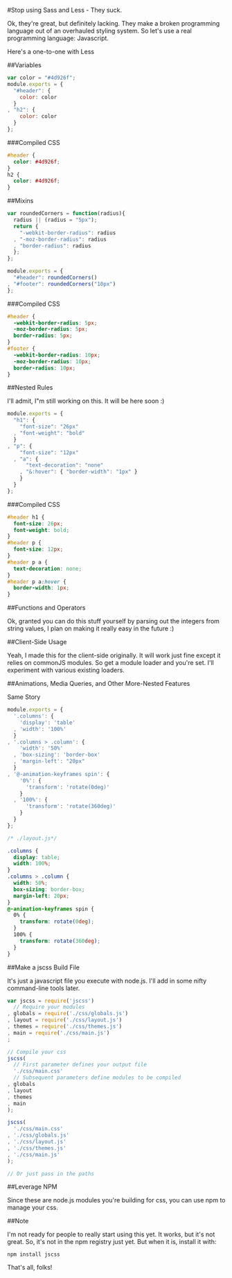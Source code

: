 #Stop using Sass and Less - They suck.

Ok, they're great, but definitely lacking. They make a broken programming language out of an overhauled styling system. So let's use a real programming language: Javascript.

Here's a one-to-one with Less

##Variables

```javascript
var color = "#4d926f";
module.exports = {
  "#header": {
    color: color
  }
, "h2": {
    color: color
  }
};
```

###Compiled CSS

```css
#header {
  color: #4d926f;
}
h2 {
  color: #4d926f;
}
```

##Mixins

```javascript
var roundedCorners = function(radius){
  radius || (radius = "5px");
  return {
    "-webkit-border-radius": radius
  , "-moz-border-radius": radius
  , "border-radius": radius
  };
};

module.exports = {
  "#header": roundedCorners()
, "#footer": roundedCorners("10px")
};
```

###Compiled CSS

```css
#header {
  -webkit-border-radius: 5px;
  -moz-border-radius: 5px;
  border-radius: 5px;
}
#footer {
  -webkit-border-radius: 10px;
  -moz-border-radius: 10px;
  border-radius: 10px;
}
```

##Nested Rules

I'll admit, I"m still working on this. It will be here soon :)

```javascript
module.exports = {
  "h1": {
    "font-size": "26px"
  , "font-weight": "bold"
  }
, "p": {
    "font-size": "12px"
  , "a": {
      "text-decoration": "none"
    , "&:hover": { "border-width": "1px" }
    }
  }
};
```

###Compiled CSS

```css
#header h1 {
  font-size: 26px;
  font-weight: bold;
}
#header p {
  font-size: 12px;
}
#header p a {
  text-decoration: none;
}
#header p a:hover {
  border-width: 1px;
}
```

##Functions and Operators

Ok, granted you can do this stuff yourself by parsing out the integers from string values, I plan on making it really easy in the future :)

##Client-Side Usage

Yeah, I made this for the client-side originally. It will work just fine except it relies on commonJS modules. So get a module loader and you're set. I'll experiment with various existing loaders.

##Animations, Media Queries, and Other More-Nested Features

Same Story

```javascript
module.exports = {
  '.columns': {
    'display': 'table'
  , 'width': '100%'
  }
, '.columns > .column': {
    'width': '50%'
  , 'box-sizing': 'border-box'
  , 'margin-left': "20px"
  }
, '@-animation-keyframes spin': {
    '0%': {
      'transform': 'rotate(0deg)'
    }
  , '100%': {
      'transform': 'rotate(360deg)'
    }
  }
};
```

```css
/* ./layout.js*/

.columns {
  display: table;
  width: 100%;
}
.columns > .column {
  width: 50%;
  box-sizing: border-box;
  margin-left: 20px;
}
@-animation-keyframes spin {
  0% {
    transform: rotate(0deg);
  }
  100% {
    transform: rotate(360deg);
  }
}
```

##Make a jscss Build File

It's just a javascript file you execute with node.js. I'll add in some nifty command-line tools later.

```javascript
var jscss = require('jscss')
  // Require your modules
, globals = require('./css/globals.js')
, layout = require('./css/layout.js')
, themes = require('./css/themes.js')
, main = require('./css/main.js')
;

// Compile your css
jscss(
  // First parameter defines your output file
  './css/main.css'
  // Subsequent parameters define modules to be compiled
, globals
, layout
, themes
, main
);

jscss(
  './css/main.css'
, './css/globals.js'
, './css/layout.js'
, './css/themes.js'
, './css/main.js'
);

// Or just pass in the paths
```

##Leverage NPM

Since these are node.js modules you're building for css, you can use npm to manage your css.


##Note

I'm not ready for people to really start using this yet. It works, but it's not great. So, it's not in the npm registry just yet. But when it is, install it with:

```
npm install jscss
```

That's all, folks!
